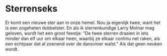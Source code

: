# Sterrenseks
Er komt een nieuwe ster aan in onze hemel. Nou ja eigenlijk twee, want het is een zogeheten dubbelster. En als ik sterrenkundige Larry Molnar mag geloven, wordt het een groot feestje: “De twee sterren draaien in iets minder dan elf uur om elkaar heen, waarbij ze elkaar continu net raken, als een echtpaar dat al zoenend over de dansvloer walst.” Als dat geen neuken wordt.

